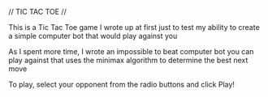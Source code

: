 // TIC TAC TOE //

This is a Tic Tac Toe game I wrote up at first just to test my ability to create a simple computer bot that would play against you

As I spent more time, I wrote an impossible to beat computer bot you can play against that uses the minimax algorithm to determine the best next move

To play, select your opponent from the radio buttons and click Play!
